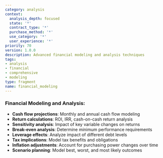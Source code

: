 ```yaml
---
category: analysis
context:
  analysis_depth: focused
  state: '*'
  contract_type: '*'
  purchase_method: '*'
  use_category: '*'
  user_experience: '*'
priority: 70
version: 1.0.0
description: Advanced financial modeling and analysis techniques
tags:
- analysis
- financial
- comprehensive
- modeling
type: fragment
name: financial_modeling
---
```


### Financial Modeling and Analysis:
- **Cash flow projections**: Monthly and annual cash flow modeling
- **Return calculations**: ROI, IRR, cash-on-cash return analysis
- **Sensitivity analysis**: Impact of key variable changes on returns
- **Break-even analysis**: Determine minimum performance requirements
- **Leverage effects**: Analyze impact of different debt levels
- **Tax implications**: Model tax benefits and obligations
- **Inflation adjustments**: Account for purchasing power changes over time
- **Scenario planning**: Model best, worst, and most likely outcomes
